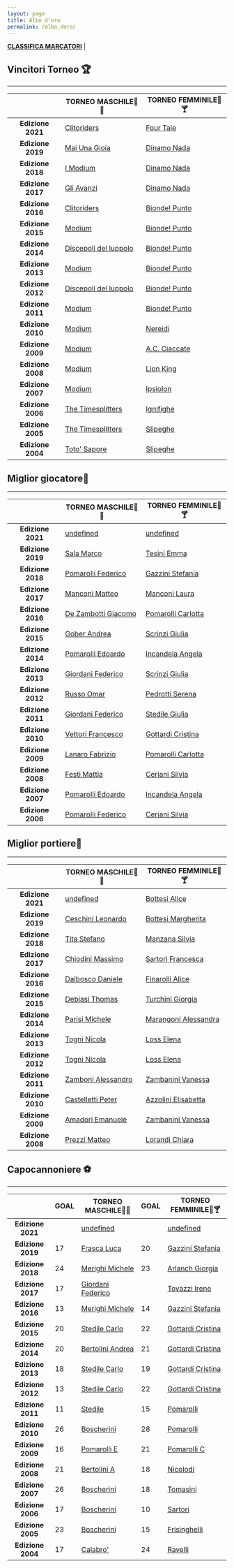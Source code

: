 ```yaml
---
layout: page
title: Albo d'oro
permalink: /albo_doro/
---
```


[**CLASSIFICA MARCATORI**](/albo_doro/goleador) |

## Vincitori Torneo 🏆

-------

|                   | TORNEO MASCHILE🤴🍻                                     |                                   TORNEO FEMMINILE👸🍸 |
|:-----------------:|---------------------------------------------------------|-----------------------------------------|
| **Edizione 2021** | [Clitoriders](/squadra/clitoriders)                     | [Four Taie](/squadra/four_taie)         |
| **Edizione 2019** | [Mai Una Gioia](/squadra/mai_una_gioia)                 | [Dinamo Nada](/squadra/dinamo_nada)     |
| **Edizione 2018** | [I Modium](/squadra/modium)                             | [Dinamo Nada](/squadra/dinamo_nada)     |
| **Edizione 2017** | [Gli Avanzi](/squadra/avanzi)                           | [Dinamo Nada](/squadra/dinamo_nada)     |
| **Edizione 2016** | [Clitoriders](/squadra/clitoriders)                     | [Bionde! Punto](/squadra/bionde_punto)  |
| **Edizione 2015** | [Modium](/squadra/modium)                               | [Bionde! Punto](/squadra/bionde_punto)  |
| **Edizione 2014** | [Discepoli del luppolo](/squadra/discepoli_del_luppolo) | [Bionde! Punto](/squadra/bionde_punto)  |
| **Edizione 2013** | [Modium](/squadra/modium)                               | [Bionde! Punto](/squadra/bionde_punto)  |
| **Edizione 2012** | [Discepoli del luppolo](/squadra/discepoli_del_luppolo) | [Bionde! Punto](/squadra/bionde_punto)  |
| **Edizione 2011** | [Modium](/squadra/modium)                               | [Bionde! Punto](/squadra/bionde_punto/) |
| **Edizione 2010** | [Modium](/squadra/modium)                               | [Nereidi](/squadra/nereidi)             |
| **Edizione 2009** | [Modium](/squadra/modium)                               | [A.C. Ciaccate](/squadra/acciaccate/)   |
| **Edizione 2008** | [Modium](/squadra/modium)                               | [Lion King](/squadra/lion_king)         |
| **Edizione 2007** | [Modium](/squadra/modium)                               | [Ipsiolon](/squadra/ipsilon/)           |
| **Edizione 2006** | [The Timesplitters](/squadra/timesplitters)             | [Ignifighe](/squadra/ignifighe)         |
| **Edizione 2005** | [The Timesplitters](/squadra/timesplitters)             | [Slipeghe](/squadra/slipeghe)           |
| **Edizione 2004** | [Toto' Sapore](/squadra/toto_sapore)                    | [Slipeghe](/squadra/slipeghe)           |

## Miglior giocatore🥇

-------

|                   | TORNEO MASCHILE🤴🍻                                  | TORNEO FEMMINILE👸🍸                                |
|:-----------------:|------------------------------------------------------|-----------------------------------------------------|
| **Edizione 2021** | [undefined](/giocatore/)                             | [undefined](/giocatore/)                            |
| **Edizione 2019** | [Sala Marco](/giocatore/sala_marco)                  | [Tesini Emma](/giocatore/tesini_emma)               |
| **Edizione 2018** | [Pomarolli Federico](/giocatore/pomarolli_federico)  | [Gazzini Stefania](/giocatore/gazzini_stefania)     |
| **Edizione 2017** | [Manconi Matteo](/giocatore/manconi_matteo)          | [Manconi Laura](/giocatore/manconi_laura)           |
| **Edizione 2016** | [De Zambotti Giacomo](/giocatore/dezambotti_giacomo) | [Pomarolli Carlotta](/giocatore/pomarolli_carlotta) |
| **Edizione 2015** | [Gober Andrea](/giocatore/gober_andrea)              | [Scrinzi Giulia](/giocatore/scrinzi_giulia)         |
| **Edizione 2014** | [Pomarolli Edoardo](/giocatore/pomarolli_edoardo)    | [Incandela Angela](/giocatore/incandela_angela)     |
| **Edizione 2013** | [Giordani Federico](/giocatore/giordani_federico)    | [Scrinzi Giulia](/giocatore/scrinzi_giulia)         |
| **Edizione 2012** | [Russo Omar](/giocatore/russo_omar)                  | [Pedrotti Serena](/giocatore/pedrotti_serena)       |
| **Edizione 2011** | [Giordani Federico](/giocatore/giordani_federico)    | [Stedile Giulia](/giocatore/stedile_giulia)         |
| **Edizione 2010** | [Vettori Francesco](/giocatore/vettori_francesco)    | [Gottardi Cristina](/giocatore/gottardi_cristina)   |
| **Edizione 2009** | [Lanaro Fabrizio](/giocatore/lanaro_fabrizio)        | [Pomarolli Carlotta](/giocatore/pomarolli_carlotta) |
| **Edizione 2008** | [Festi Mattia](/giocatore/festi_mattia)              | [Ceriani Silvia](/giocatore/ceriani_silvia)         |
| **Edizione 2007** | [Pomarolli Edoardo](/giocatore/pomarolli_edoardo)    | [Incandela Angela](/giocatore/incandela_angela)     |
| **Edizione 2006** | [Pomarolli Federico](/giocatore/pomarolli_federico)  | [Ceriani Silvia](/giocatore/ceriani_silvia)         |

## Miglior portiere🧤

-------

|                    |TORNEO MASCHILE🤴🍻| TORNEO FEMMINILE👸🍸                                    |
|:------------------:|-----------------|---------------------------------------------------------|
| **Edizione 2021**  | [undefined](/giocatore/)| [Bottesi Alice](/giocatore/bottesi_alice)               |
| **Edizione 2019**  | [Ceschini Leonardo](/giocatore/ceschini_leonardo)| [Bottesi Margherita](/giocatore/bottesi_margherita)     |
| **Edizione 2018**  | [Tita Stefano](/giocatore/tita_stefano)| [Manzana Silvia](/giocatore/manzana_silvia)             |
| **Edizione 2017**  | [Chiodini Massimo](/giocatore/chiodini_massimo)| [Sartori Francesca](/giocatore/sartori_francesca)       |
| **Edizione 2016**  | [Dalbosco Daniele](/giocatore/dalbosco_daniele)| [Finarolli Alice](/giocatore/finarolli_alice)           |
| **Edizione 2015**  | [Debiasi Thomas](/giocatore/debiasi_thomas)| [Turchini Giorgia](/giocatore/turchini_giorgia)         |
| **Edizione 2014**  | [Parisi Michele](/giocatore/parisi_michele)| [Marangoni Alessandra](/giocatore/marangoni_alessandra) |
| **Edizione 2013**  | [Togni Nicola](/giocatore/togni_nicola)| [Loss Elena](/giocatore/loss_elena)                     |
| **Edizione 2012**  | [Togni Nicola](/giocatore/togni_nicola)| [Loss Elena](/giocatore/loss_elena)                     |
| **Edizione 2011**  | [Zamboni Alessandro](/giocatore/zamboni_alessandro)| [Zambanini Vanessa](/giocatore/dinamozambanini_vanessa) |
| **Edizione 2010**  | [Castelletti Peter](/giocatore/castelletti_peter)| [Azzolini Elisabetta](/giocatore/azzolini_elisabetta)   |
| **Edizione 2009**  | [Amadori Emanuele](/giocatore/amadori_emanuele)| [Zambanini Vanessa](/giocatore/zambanini_vanessa)       |
| **Edizione 2008**  | [Prezzi Matteo](/giocatore/prezzi_matteo)| [Lorandi Chiara](/giocatore/lorandi_chiara)             |

## Capocannoniere ⚽

-------

|              | GOAL             | TORNEO MASCHILE🤴🍻                               | GOAL | TORNEO FEMMINILE👸🍸                              |
|:----------------:|------------------|---------------------------------------------------|------|---------------------------------------------------|
|**Edizione 2021** |                  | [undefined](/giocatore/clitoriders)               |      | [undefined](/giocatore/dinamo_nada/)              |
|**Edizione 2019** | 17               | [Frasca Luca](/giocatore/frasca_luca)             | 20   | [Gazzini Stefania](/giocatore/gazzini_stefania/)  |
|**Edizione 2018** | 24               | [Merighi Michele](/giocatore/merighi_michele)     | 23   | [Arlanch Giorgia](/giocatore/arlanch_giorgia/)    |
|**Edizione 2017** | 17               | [Giordani Federico](/giocatore/giordani_federico) |      | [Tovazzi Irene](/giocatore/tovazzi_irene/)        |
|**Edizione 2016** | 13               | [Merighi Michele](/giocatore/merighi_michele)     | 14   | [Gazzini Stefania](/giocatore/gazzini_stefania)   |
|**Edizione 2015** | 20               | [Stedile Carlo](/giocatore/stedile_carlo)         | 22   | [Gottardi Cristina](/giocatore/gottardi_cristina) |
|**Edizione 2014** | 20               | [Bertolini Andrea](/giocatore/bertolini_andrea)   | 21   | [Gottardi Cristina](/giocatore/gottardi_cristina) |
|**Edizione 2013** | 18               | [Stedile Carlo](/giocatore/stedile_carlo)         | 19   | [Gottardi Cristina](/giocatore/gottardi_cristina) |
|**Edizione 2012** | 13               | [Stedile Carlo](/giocatore/stedile_carlo)         | 22   | [Gottardi Cristina](/giocatore/gottardi_cristina) |
|**Edizione 2011** | 11               | [Stedile](/giocatore/)                            | 15   | [Pomarolli](/giocatore/)                          |
|**Edizione 2010** | 26               | [Boscherini](/giocatore/)                         | 28   | [Pomarolli](/giocatore/)                          |
|**Edizione 2009** | 16               | [Pomarolli E](/giocatore/)                        | 21   | [Pomarolli C](/giocatore/)                        |
|**Edizione 2008** | 21               | [Bertolini A](/giocatore/)                        | 18   | [Nicolodi](/giocatore/)                           |
|**Edizione 2007** | 26               | [Boscherini](/giocatore/)                         | 18   | [Tomasini](/giocatore/)                           |
|**Edizione 2006** | 17               | [Boscherini](/giocatore/)                         | 10   | [Sartori](/giocatore/)                            |
|**Edizione 2005** | 23               | [Boscherini](/giocatore/)                         | 15   | [Frisinghelli](/giocatore/)                       |
|**Edizione 2004** | 17               | [Calabro'](/giocatore/)                           | 24   | [Ravelli](/giocatore/)                            |